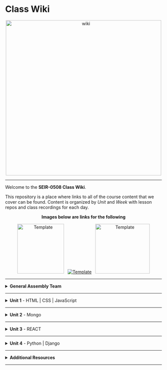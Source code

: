 # Class Wiki

<div align="center">
  <img src="https://i.imgur.com/WNe3NwE.png" alt="wiki" height="500">
</div>

___
Welcome to the <b>SEIR-0508 Class Wiki</b>.

This repository is a place where links to all of the course content that we cover can be found. Content is organized by <i>Unit</i> and <i>Week</i> with lesson repos and class recordings for each day.
<br>


<div align="center" display:"row">
<b>Images below are links for the following</b>



<a href="https://github.com/bmorataya3/Pull-Request-Template" target="_blank"><img src="https://i.imgur.com/WYBWzSth.png" alt="Template" height="160" width="150"></a> &nbsp; 
<a href="https://github.com/seir-/daily_js_challenges" target="_blank"><img src="https://i.imgur.com/W2YYUOPb.png" alt="Template"></a>  &nbsp; 
<a href="https://github.com/seir-123/cs_data_structures" target="_blank"><img src="https://i.imgur.com/Bq75otNm.png" alt="Template" height="160" width="175" ></a>
</div>



____
<details><summary><strong>General Assembly Team</strong></summary><p>



____

<div align="center">
  <img width="200px" src="https://i.imgur.com/xDwQZ7E.png" alt="jeremy">
  <h3>Jeremy Taubman</h3>
  <h4>Lead Instructor</h4>
  <p>My name is Jeremy Taubman, I live outside of Hartford and have been with GA since 2019. I will be the <b>Lead Instructor</b> for this immersive.</p>
  <p>Outside of programming, I enjoy music, cooking, and solving crossword puzzles. I love learning new things, building up projects with Javascript and Python, and can make some of the best Ramen you’ll ever have.</p>
  <span><a href="https://github.com/taubman33">GitHub</a> | <a href="https://www.linkedin.com/in/jeremy-taubman/">LinkedIn</a></span>
  <br>
</div>

____

<div align="center">
  <img width="200px" src="https://i.imgur.com/TkTJmAs.png" alt="brittany">
  <h3>Brittany Morataya</h3>
  <h4>Senior Instructional Associate</h4>
  <p>My name is Brittany and I will be your <b>Instructor Associate (IA)</b>. I will be here as added support through your journey of becoming a software engineer.</p>
  <p>As a GA graduate, I have been in your shoes and understand what it takes to get through such a course. As for my experience, with a focus in front-end design, I freelanced for multiple clients implementing skills from previous experience with managing teams, data collection, and communication to provide a positive and open space for colleagues and clients. This will be my second cohort as an IA and I am excited to guide and help shape your minds.</p>
  <span><a href="https://github.com/bmorataya3">GitHub</a> | <a href="https://www.linkedin.com/in/brittany-morataya/">LinkedIn</a></span>
  <br>
</div>

____

<div align="center">
  <img width="200px" src="https://i.imgur.com/Inhk8OE.jpeg" alt="tiffany">
  <h3>Tiffany Pereira</h3>
  <h4>Instructional Associate</h4>
  <p>My name is Tiffany, I live in Boston and I will be one of your <b>Instructor Associates (IA)</b>. Having completed GA in May, I understand the challenges that come with learning these new languages and concepts. </p>
  <p>During my time in the course I discovered my interest in backend programming and languages such as SQL and python. Besides programming I enjoy finding new TV shows to binge watch, traveling, and photography. I look forward to helping you all have the best learning experience and dive into the world of Tech!</p>
  <span><a href="https://github.com/tiffpereira">GitHub</a> | <a href="https://www.linkedin.com/in/tiffanympereira/">LinkedIn</a></span>
  <br>
</div>

____

<div align="center">
  <h3>Jordan Bank</h3>
  <h4>Instructional Associate</h4>

<p>I'm a software developer, digital artist, and photographer from New York. I'm also a Software Engineering Alum and I'm excited to help new students find their footing. I usually spend my free time cooking, trying new restaurants, or watching the Knicks lose.</p>

____


<li><details><summary><strong>Teaching Assistants</strong></summary><p>

<p>TAs will lead nightly study and debugging sessions that are <b>highly recommended</b> to attend.</p>

<div align="center">
  <img width="200px" src="https://i.imgur.com/a5jjxUf.jpg" alt="kristina">
  <h3>Kristina Vanbergen-DeSilva</h3>
  <h4>Teaching Assistant</h4>
  <p>My name is Kristina and I will be one of your Teaching Assistants. I am a recent GA grad from New York, interested in full-stack development and experienced with React/Vue on the front-end & SQL on the backend, Before becoming a developer, I worked for several years teaching children as a nanny, and teaching volunteers at a non-profit organization. Very excited to bring that experience to GA and welcome a new cohort of future software engineers!</p>
  <span><a href="https://github.com/kavdesilva">GitHub</a>  | <a href="https://www.linkedin.com/in/kristina-vanbergen-desilva/">LinkedIn</a></span>
  <br>
</div>

____



<div align="center">
  <img width="200px" src="https://i.imgur.com/dH5Pznf.png" alt="default">
  <h3>Tylus Dawkins</h3>
  <h4>Teaching Assistant</h4>
  <!--   <p>Hello everyone, I am a default placeholder for an instructors introduction paragraph. This instructor's role will be to be a faceless representation of what an instructor might be, but nothing more. They will lead no lessons, they will offer no help, they will father no sons. They are void.</p>
  <p>I am nothing but a filler for where an instructor might put their personal brand statement! I just sit here and fill space so that the developer can see what it might look like when an instructor has actually provided them with their intro. I have no purpose beyond that and my existence is meaningless!</p> -->
  <!--   <span><a href="https://github.com/">GitHub</a> | <a href="https://linkedin.com/">LinkedIn</a></span> -->
  <br>
</div>


____

</p></details></li>

<li><details><summary><strong>Student Success</strong></summary><p>

<p>This teams job is to ensure your success <i>during</i> the immersive. Any administrative, financial, or interpersonal questions can be directed to them.</p>

____

<div align="center">
  <h3>Alyx Warner</h3>
  <h4>Student Success Specialist</h4>
  <br>
</div>


____

</p></details></li>



____
<details><summary><strong>Class Policies</strong></summary><p>

Below, you will find Class Policies and Requirements as laid out in Orientation and conveyed by the Instructional Team.  We compile them here for your reference and review.

</p>

<ul type="none">

<li><details><summary><strong>Code of Conduct</strong></summary><p>

<ul>
  <li>Foster a productive classroom environment.</li>
  <li>Treat others with respect and dignity.</li>
  <li>Remember that everyone is coming at this with a different background.</li>
  <li>Professionalism in all methods of communication, both in-person <i>and</i> online.
    <ul>
      <li>Slack is an extension of our on-campus community. We ask that you remain courteous, respectful, and professional while engaging on Slack.</li>
    </ul>
  </li>
  <li><b>Zero tolerance for plagiarism and cheating.</b></li>
</ul>

</p></details></li>

<li><details><summary><strong>Deliverable Submission Requirements</strong></summary><p>

<ul>
  <li>Deliverables must be submitted following the <a href="https://github.com/SEIR-123/template_pull_request">PR Guidelines</a>.</li>
  <li>Students must meet deliverable requirements for the submission to be marked as "Complete".</li>
  <li>Deliverables are <i>always</i> due the following class day at the beginning of class, unless otherwise stated.</li>
  <li>There is a grace period for re-submission or late submission.  All re-submits/late submits are due the <b>Monday following the week of assignment</b>.
    <ul>
      <li>Deliverables assigned on Fridays <b>do not</b> have a re-submit <i>or</i> late submit grace period.</li>
      <li>Deliverables submitted <i>after</i> the grace period <b>will not</b> be graded or accepted and will be marked as "Incomplete".</li>
    </ul>
  </li>
</ul>

</p></details></li>

<li><details><summary><strong>Graduation Requirements</strong></summary><p>

<ul>
  <li>Meet Project Requirements.
    <ul><li>Satisfactorily complete and present a project for <i>each</i> of the <b>4</b> units.</li></ul>
  </li>
  <li>Submit and complete a <i>minimum</i> of <b>80%</b> of deliverables (labs, homework, etc.).</li>
  <li>Adhere to attendance policy.
    <ul>
      <li>Students are allowed <b>3</b> absences over the <i>entire</i> course.</li>
      <li><b>3</b> tardies or early departures equals <b>1</b> absence.</li>
      <li>Tardy policy <i>includes</i> Outcomes participation.</li>
    </ul>
  </li>
</ul>

</p></details></li>

<li><details><summary><strong>A Note on Plagiarism</strong></summary><p>

<ul>
  <li>Plagiarism is a serious offense and grounds for immediate withdrawal.</li>
  <li>You are encouraged to ask others, including students, instructors, and sites like <i>Stack Overflow</i> for help. However, it is <b><i>not acceptable to copy</i></b> another persons code and submit it as your own. More importantly, it is detrimental to your own learning and growth.</li>
  <li>Small snippets of code that solve small problems taken from sites like <i>Stack Overflow</i> are generally an exception to this rule. If you aren't sure, it is your responsibility to <b><i>ask your instructor</i></b>. To be on the safe side, we ask that you credit the person/resource you got the code from in a comment, and let an instructor take a look at it.</li>
</ul>

</p></details></li>

Observed Holidays

<p>
The following dates are observed Holidays for this immersive.  There will be no class days on or within any of the date ranges listed below.  These will not decrease the overall length of the immersive, but add on additional replacement days to the end to fulfill the 12 weeks. If you have any questions regarding Holidays, or have a special circumstance, please don't hesitate to reach out to your instructional team.
</p>

| Holiday | Date(s) |
|:---:|:---:|
| Memorial Day | May 29, 2023 |
| Juneteenth | June 19, 2023 |
| Independence Day | July 4, 2023 |


</details>
____

# Class Schedule

### Unit 1 - 
	Week 1 - HTML, CSS, JS, DOM Manipulation
	Week 2 - JS Higher Order Functions, OOP, API calls + Axios
	Week 3 - Project 1 (API Call / JS Game)

### Unit 2 - 
	Week 4 - React Basics, React Hooks
	Week 5 - React Hooks, Router, Axios and API calls
	Week 6 - Project 2 (React Axios)

### Unit 3 -
	Week 7 - Mongo, Mongoose, Express
	Week 8 - Mongoose with Express, React + Auth with JWT
	Week 9 - Group MERN Stack Project

### Unit 4 -
	  Week 10 - Python, Django
	  Week 11 - Django Auth, Group Hackathon
	  Week 12 - Capstone Project  


</p></details></li>

____

<details><summary><strong>Unit 1</strong> - HTML | CSS | JavaScript</summary><p>

<ul type="none">

  <li><details><summary><strong>Week 1</strong></summary><p>

  <p>
  In Week 1, we review the fundamental concepts of <b>HTML</b>, <b>CSS</b>, and <b>JavaScript</b> along with introducing <b>git</b> workflow, <b>terminal</b> commands, and writing professional <b>markdown</b> files. We also learn about the <b>JavaScript DOM</b> and how to use <b>events</b> to affect it.
  </p>

  | Monday | Tuesday | Wednesday | Thursday | Friday |
  |:---:|:---:|:---:|:---:|:---:|
  | Introductions| [JS Intro- Datatypes](https://github.com/SEIR-0508/u1_js_intro_datatypes/blob/main/README.md) | [HTML](https://github.com/SEIR-0508/u1_HTML_intro)  |  [Array Iterators](https://github.com/SEIR-0508/u1_array_iterators) | [DOM Events](https://github.com/SEIR-0508/u1_lesson_js_dom_events)
  | [CLI Intro](https://github.com/SEIR-0508/u1_CLI_intro)  | [Control Flow](https://github.com/SEIR-0508/u1_js_control_flow/blob/main/README.md) | [Grumpy Cat](https://github.com/SEIR-0508/u1_lab_grumpy_cat_resume)| [JS Objects](https://github.com/SEIR-0508/u1_lesson_js_objects/blob/main/README.md) | [Color Switcher](https://github.com/SEIR-0508/u1_lab_dom_color_switcher)
  |  [InstallFest](https://github.com/SEIR-0508/u1_Installfest) | [Arrays](https://github.com/SEIR-0508/u1_js_arrays/blob/main/README.md) | [CSS](https://github.com/SEIR-0508/u1_CSS_intro) | [Jurassic Objects Lab](https://github.com/SEIR-0508/u1_lab_jurassic_objects/blob/main/README.md) | [JS Dots Game Lab](https://github.com/SEIR-0508/u1_lab_dom_dots)| 
  |  [Git](https://github.com/SEIR-0508/u1_lesson_git_intro)| [Functions and Scopes](https://github.com/SEIR-0508/u1_js_functions_and_scope/blob/main/README.md) | [Resume](https://github.com/SEIR-0508/u1_lab_personal_resume)  | [CodeWars Challenges](https://github.com/seir-123/u1_hw_codewars_challenges) | [Connect Four](https://github.com/SEIR-0508/u1_hw_Connect_four/blob/main/README.md)  | |
  | [Command Line Practice](https://github.com/SEIR-0508/u1_hw_star_wars-1/blob/main/README.md)  | [Data Types Practice](https://github.com/SEIR-0508/U1_data_types_practice) | [Flexbox](https://github.com/SEIR-0508/u1_CSS_Flex_and_Grid)  | OUTCOMES  | [Tic Tac Toe](https://github.com/SEIR-0508/u1_hw_tic_tac_toe)  |
  |  | [Functions Lab](https://github.com/SEIR-0508/u1_functions_lab/blob/main/README.md)  | [CFashion Blog](https://github.com/SEIR-0508/u1_HW_Fashion-Blog/blob/master/README.md) | | |

  <ul type="none">

  <li><details><summary>Class Recordings</summary><p>

  | Monday | Tuesday | Wednesday | Thursday | Friday |
  |:---:|:---:|:---:|:---:|:---:|
  | [Recording](https://generalassembly.zoom.us/rec/share/cXCwgaBgDJzzbD7ckmtSGqL9s41lgxv0ZTadqR6YAEOd6QlNV1xcMzNZtFIYgAjn.4t63kGbrhm4_6G-S)| [Recording](https://generalassembly.zoom.us/rec/share/UeS-l2phdONpTgDa2TSh7ZQhCf2ACJF_ZOfbQG0YYeUG0U1-XJTZx43JL1pE1cDU.rS7NcGhDCKvZjTYD)|[Recording](https://generalassembly.zoom.us/rec/share/owoz3aw8q-Wqz-9_fuFJ8_JQ0ty2TQUEggSphKZwgqaviYrUIFBPGSZNfN1VSZ1L.UanCOUlPqhQQ06TF)| [Recording](https://generalassembly.zoom.us/rec/share/F2Jobm0OhNe1F3N74PUdtu8_DwqEcxi8TeFSTZwy1iqzojTkkboc-9yamy5sNqYP.rlMIAnWuC8Aa6lJq)| [Recording](https://generalassembly.zoom.us/rec/share/GuA3vOHIkhAAVx1c5MB-v6Oy0_S0YYNgnAOQvIvt2oMG8gk5p-Oq91pm1L6IAKc.QVADiqRrugl8yVAW)|
  | Passcode: `Ey&FZ9+$`  | Passcode: `=zE5afAV` | Passcode: `8Z+qq495` | Passcode: `9?C*.rA=` | Passcode: `Jshwa91%` |

  </p></details></li>

  </ul>

  ___
  </p></details></li>

  <li><details><summary><strong>Week 2</strong></summary><p>

  <p>
  In Week 2, we practice more <b>DOM Manipulation</b> and are introduced to <b>Daily JavaScript Challenges</b> and basic algorithmic problem solving. We learn about <b>ES6</b> syntax along with <b>Higher Order Functions</b> and <b>Object Oriented Programming</b> in JavaScript. At the end of the week, we learn how to call on external data sources with <b>APIs</b>.
  </p>

 
| Monday | Tuesday | Wednesday | Thursday | Friday |
  |:---:|:---:|:---:|:---:|:---:|
  |  [JS Objects](https://github.com/SEIR-0508/u1_lesson_js_objects/blob/main/README.md) | Wireframing | Trello Intro| [ES6 Syntax](https://github.com/SEIR-0508/u1_lesson_ES6) | Project Week Starts|
|[Jurassic Object Lab](https://github.com/SEIR-0508/u1_lab_jurassic_objects/blob/main/README.md)|  [Intro to API's](https://github.com/SEIR-0508/u1_pokemon-api-lab/blob/main/README.md)   |  [Jquery](https://github.com/SEIR-0508/u1_lesson_jquery_intro/blob/main/README.md) |  [Testing](https://github.com/SEIR-0508/u1_lesson_testing) |  ||
  |Classes  | [Poke'mon Lab](https://github.com/SEIR-0508/u1_pokemon-api-lab/blob/main/README.md)  |  [Jquery Lab](https://github.com/SEIR-0508/u1_lab_jquery/blob/main/README.md)  | [Testing Lab](https://github.com/SEIR-0508/u1_lab_testing)|  |  
  | This |  |[Weather API Lab](https://github.com/SEIR-0508/u1_lab_weather-api/blob/main/README.md)|  Promot 1|  |
  |  |  |  | OUTCOMES |  | 

 <ul type="none">



 <li><details><summary>Class Recordings</summary><p>


| Monday | Tuesday | Wednesday | Thursday | Friday |
 |:---:|:---:|:---:|:---:|:---:|
 | [Recording](https://generalassembly.zoom.us/rec/share/36-EmP0o8-UQrF7SAdsaFAOs7UpR8m4Map5VXWNfw0GS8K_yEQXGpAXFyruck62m.8rHZioCE1KahfWm8)|[Recording](https://generalassembly.zoom.us/rec/share/bgOTD3jQah4BbZAEIoQ4gaCoKI--lxgHwhwh4qI-JPK4MWZxm_VPbtcZxz50kdTn.xtxhzR5uOKKCMsDE) | [Recording](https://generalassembly.zoom.us/rec/share/b9ooIOlAhKVHM2jQppciRl20FgM4fTqG3Sldi0MjN49-jorg8MXp7-47Fsz7o859.BEGDjHdQUArBolce) |  [Recording](https://generalassembly.zoom.us/rec/share/LyKIE0vZ8St_sLLLqV37tpkHhY2kmcTlQ-TvfVVlEtS6WTQYmv9KVpfi17clgXw.TD3d0UioahdG5TLx) | [Recording](https://generalassembly.zoom.us/rec/share/zoy5HFlJ8MOSdG1krRONM7ommZhyZ_SxLT3BQv12ftzDVFH8yk3NKPDRf_L1n1eG.orTPm2r5CfgIQ6ED)|
 | Passcode:`c8vU$HYi`  | Passcode:`e.^W9S^Z`| Passcode:`&1^L#24E` | Passcode: `.n6R7^8b` | Passcode: `=Puagn8W` |  

 </p></details></li>
 
  </ul>

  </p></details></li>

</p></details>
  

___
   
   
<details><summary><strong>Unit 2</strong> - Mongo </summary><p>

<ul type="none">

  <li><details><summary><strong>Week 4</strong></summary><p>

   <p>
     In Week 4, we learn all about <b>Mongo</b> with <b>Express</b>. We learn the concepts of <b>associations</b>, <b>data</b>, and about <b>routes & conteollers</b>. 
  </p>


| Monday | Tuesday | Wednesday | Thursday | Friday |
  |:---:|:---:|:---:|:---:|:---:|
  | Holiday | [Mongo Command](https://github.com/SEIR-0508/u2_lesson_mongoDB/blob/main/README.md) | [Mongoose Data](https://github.com/SEIR-0508/u2_lesson_mongoose_data_model-1)  |  [Express Full Stack Demo](https://github.com/SEIR-0508/express_full_stack_demo) |[ERD](https://github.com/SEIR-0508/u2_lesson_ERD)|
  | [Mongo Install](https://github.com/SEIR-0508/u2_lesson_mongo_install/blob/main/README.md)| [Mongo lab](https://github.com/SEIR-0508/u2_lab_mongoDB_sneakers/tree/main) | [Mongoose Associations](https://github.com/SEIR-0508/u2_lesson_mongoose_associations/tree/main) | [Express Intro](https://github.com/SEIR-0508/u2_express_intro_and_middleware/tree/main)|[Express Controller](https://github.com/SEIR-0508/u3_lesson_express_controllers/blob/main/README.md)  |
  | [FullStack Development](https://github.com/SEIR-0508/u2_full_stack_development/blob/main/README.md) | [Node Readalong](https://github.com/SEIR-0508/u2_lesson_node_js/blob/main/README.md) | [Mongoose Lab](https://github.com/SEIR-0508/u2_mongoose_lab/blob/main/README.md) | [Express Routes](https://github.com/SEIR-0508/u3_lesson_express_routing/blob/main/README.md) | [Mongoose w/Express](https://github.com/SEIR-0508/u2_lesson_mongoose_express) |
  |[Atlas Set up](https://github.com/SEIR-0508/u2_mongo_atlas_setup/blob/main/README.md)   | [Mongo Burgers](https://github.com/SEIR-0508/u2_hw_mongo_burgers) | [Promises](https://github.com/SEIR-0508/u2_lesson_promises/blob/main/README.md) | [Express Fruits](https://github.com/SEIR-0508/express_fruits/blob/main/readme.md)  |  [Mongoose Plants](https://github.com/SEIR-0508/u2_hw_mongoose_plants/blob/main/README.md)|
  |  ||  | Outcomes |  |
  |  | |  |  |  |

<ul type="none">

 

  <li><details><summary>Class Recordings</summary><p>

| Monday | Tuesday | Wednesday | Thursday | Friday |
  |:---:|:---:|:---:|:---:|:---:|
  | [No Recording]() | [Recording](https://generalassembly.zoom.us/rec/share/QDSbVKFh1S0NPhGoYoTgVGM1Pk30_T-IhVl7l4KSd5RpOYLV0CvSPsmE3HOS7lTG.f39Kz2tWMj1Vq0Mvralassembly.zoom.us/rec/share/xhbmONFGRS43yc6jbzRapBE1iW9LgCTOP-Eunn0LPqCKBnUhANKkAQ_om1zInjtT.P3TB9mMQ4zk_4Ewe) | [Recording](https://generalassembly.zoom.us/rec/share/XPkYH5jA3R5uM7G4v8UXBweNYk5LY2mc9MxShpc8wTJB8VXYOKlThEQhnqrwxiDH.yao5q7PtSSTw7Phs) | [Recording](https://generalassembly.zoom.us/rec/share/rJmZQocOTZK_47afMVCMa9sDuiei8ihDyd1y01SCyvVuGc1l642M-2PPnkegF3Iw.0yz73zjeuDZMaEYI) | [Recording](https://generalassembly.zoom.us/rec/share/FHdUHA41DU-agh6RgXKDbZNSuOh5RSm0ATHHLM6NnflP0aU_E0ZuklPJhyDjTF54.iAHat7sJe0I858Iy) |
  | Passcode: `` | Passcode: `#R#TF$0s` | Passcode: `U?c6.2uq` | Passcode: `t1eh!1BT` | Passcode: `#$1ky1bx` | 

  </p></details></li>

  </ul>

  ___
  </p></details></li>

  <li><details><summary><strong>Week 5</strong></summary><p>

  <p>
  In Week 5 we continue to work with Express from scratch, Authorization and following it up with a full stackathon for practice
  </p>


 | Monday | Tuesday | Wednesday | Thursday | Friday |
  |:---:|:---:|:---:|:---:|:---:|
  | [Group Git](https://github.com/SEIR-0508/u2_lesson_group_git) | Heavy Review  | Stackathon day 2 | Stackathon day 3  | [Project 2](https://github.com/SEIR-0508/project2/blob/main/README.md) |
  | [Express fron Scratch](https://github.com/taubman33/u2_lab_express_api/blob/main/README.md) |  [Reg ex (optional)](https://github.com/SEIR-0508/u2_lesson_regEx_js/tree/main)| | Presentations   | |
  | |[OAuth (optional)](https://github.com/SEIR-0508/u2_lesson_oAuth) |   | [Project 2 setup](https://github.com/SEIR-0508/project2/blob/main/README.md) |  |
  |  | Stackaton Day 1 |  | OUTCOMES |  |
 


  <li><details><summary>Class Recordings </summary><p>

| Monday | Tuesday | Wednesday | Thursday | Friday |
  |:---:|:---:|:---:|:---:|:---:|
  | [Recording](https://generalassembly.zoom.us/rec/share/rpgppCB-VEov47lNWi_Ov-ZegO3AtzMtA3SmZohvbZ0nb7EUt0LzggdYMhRriuo2.CWe71a6eI9i0ymGe) | [Recording]() | [Recording]() | [Recording](https://generalassembly.zoom.us/rec/share/mw-P8GO_Q75a5H7DwXq_ConfsjIl2ZmwWDkpL2X8bqCAJhOVDuKIjdoIM_q_ADUj.nOZOVWyV0yqxa0fq) | [Recording](https://generalassembly.zoom.us/rec/share/Mer5085ymQqB3T0vIkWlIrQoC8jhzJPGObV-hJpxcsPM63xvFh17LKrykMWzRRq9.tK4TCSbEEAqKbg6Y) |
  | Passcode: `.M7#y&Qz` | Passcode: `` | Passcode: `` | Passcode: `i$fQa%$6` | Passcode: `.2+e.y3y` | 
 
  </p></details></li>
  
  </ul>

  </p></details></li>

</p></details>

 


___
<details><summary><strong>Unit 3</strong> - REACT </summary><p>

<ul type="none">

  <li><details><summary><strong>Week 7</strong></summary><p>

  <p>
  In Week 7 we learn all about React and what an amazing JavaScript library it can be for developers. We learn the concepts of components, props, and about React Hooks and functional components. We learn about useState and how to use it to manage our state within our apps. We also get into how we can use useEffect to make axios calls in our React apps. Finally at the end of the week, we learn React Router, a powerful tool for navigating around our virtual DOM.
  </p>

 
  | Monday | Tuesday | Wednesday | Thursday | Friday |
  |:---:|:---:|:---:|:---:|:---:|
  | HOLIDAY | [Intro to React](https://github.com/SEIR-0508/u3_lesson_intro_to_react/blob/main/README.md) | [Component hierarchy Diagram](https://github.com/SEIR-0508/u3_lesson_component_hierarchy/blob/main/README.md) | [Portfolio](https://github.com/SEIR-0508/u3_react_portfolio_lab) | [Reat State](https://github.com/SEIR-0508/u3_lesson_state_and_hooks) |
  || [LOTR Lab](https://github.com/SEIR-0508/u3_lab_react_LOTR/blob/main/README.md) | [Mapping Components](https://github.com/SEIR-0508/u3_lesson_react_mapping_components-1) | OUTCOMES | [Likes Lab](https://github.com/SEIR-0508/u3_lab_likes) |
  | | [ Hello React](https://github.com/SEIR-0508/u3_hw_hello_react) |  [Mapping Lab](https://github.com/SEIR-0508/u3_lab_mapping_contacts/blob/main/README.md) |   | [React Forms](https://github.com/SEIR-0508/u3_react_forms/tree/main) |
  | |  | [React Router](https://github.com/SEIR-0508/u3_react_router_intro/blob/main/README.md) |  | [Groceries Lab](https://github.com/SEIR-0508/u3_lab_groceries) |
  |  |  | [Mapping Movies](https://github.com/SEIR-0508/u3_hw_movie_mapping) |  | [ATM Lab](https://github.com/SEIR-0508/u3_lab_react_ATM)|
|||| | [Password Validator](https://github.com/SEIR-0508/u3_lab_password_validator/blob/main/README.md)|
| | | | |


  <ul type="none">

 
 
 <li><details><summary>Class Recordings</summary><p>

| Monday | Tuesday | Wednesday | Thursday | Friday |
  |:---:|:---:|:---:|:---:|:---:|
  | [Recording]() | [Recording](https://generalassembly.zoom.us/rec/share/zVzM25yv0H_xlVogigYMeGEcnIJdT5crBJni1m2FwJmo8JRbQHugCCyQCsQrZaw9.w2h9RpaEHDkOVN8r) | [Recording](https://generalassembly.zoom.us/rec/share/HDHSafQ_cP9A462uFgidePdBkx6BkZFhY4kkixAiHl7Yf4GTAcB7zrZKGexAOG8s.cE6swbpDpTaMEtja) | [Recording]() | [Recording](https://generalassembly.zoom.us/rec/share/77pKRE9_joj5fdQdbJhJueOik89q8__G0kIgz1HDRIt2VqQHZSdG_gqCBwlwxRZX.Ze6K1IDjXvJBRxm2) |
  | Passcode: `` | Passcode: `#vt?C7Ch` | Passcode: `u!dsv*n8` | Passcode: `` | Passcode: `E$XKK5+r` | 

  </p></details></li>

  </ul>

  ___
  </p></details></li>



  <li><details><summary><strong>Week 8</strong></summary><p>

  <p>
  In Week 8, we continue to work with React Functional Components, learning about some amazing Hooks like useEffect and useContext, as well as two powerful libraries, Axios and the React Router
  </p>

 
  | Monday | Tuesday | Wednesday | Thursday | Friday |
  |:---:|:---:|:---:|:---:|:---:|
  | [UseEffect](https://github.com/SEIR-0508/u3_lesson_useEffect) | [Router II](https://github.com/SEIR-0508/u3_lesson_react_router) | [Front End Hackaton](https://github.com/SEIR-0508/u3_front_end_hackathon) | Hackathon Presentations | Project Proposals |
  | [Reat API](https://github.com/SEIR-0508/u3_lesson_react_APIs/blob/main/README.md)   | [Router Lab](https://github.com/SEIR-0508/u3_lab_react_router)| |  [Project 2 prompt](https://github.com/seir-123/project2_prompt/blob/main/README.md)  |  [useContext](https://github.com/seir-123/u2_lesson_useContext)|
  | [SWAPI Axios Lab](https://github.com/SEIR-0508/u3_react_axios_lab/blob/main/README.md)  | Axios Lab II |  | OUTCOMES |[Context Lab](https://github.com/seir-123/u2_react_useContext_lab) |
  

  <ul type="none">

  <li><details><summary>Class Recordings</summary><p>

| Monday | Tuesday | Wednesday | Thursday | Friday |
  |:---:|:---:|:---:|:---:|:---:|
  | [Recording](https://generalassembly.zoom.us/rec/share/6VE0LhwINg4qTPOPqBFYJh-AU_ybyfXxpD10xvFIcKS9lBiyO1Ugtdtbu8roxYWl.eKShH9UVMF7oVwiK) | [Recording]() | [Recording]() | [Recording]() |[Recording]()|
  | Passcode: `.b6T&Vr#` | Passcode: `` | Passcode: `` | Passcode: ``  |  Passcode: `` | 

 </p></details></li>
  
  </ul>

  </p></details></li>

</p></details>

 


___
<details><summary><strong>Unit 4</strong> -  Python | Django</summary><p>

<ul type="none">

  <li><details><summary><strong>Week 11</strong></summary><p>

  <p>
  In Week 11, we are introduced to <b>Python</b> and learn about <b>functions</b>, <b>control flow</b>, <b>loops</b>, and <b>dictionaries</b>. We continue with Python through the week by learning about <b>tuples</b> and <b>OOP</b>. We then get a quick intro to <b>Django</b> and how to set up <b>views</b>. 
  </p>

 
  <!-- | Monday | Tuesday | Wednesday | Thursday | Friday |
  |:---:|:---:|:---:|:---:|:---:|
  | [Intro to Python](https://github.com/SEIR-1003/u4_lesson_python_intro) | [Python Tuples Lab](https://github.com/SEIR-1003/u4_lab_python_tuple_exercise) | [Code War Challenges](https://github.com/SEIR-1003/u4_python_challenges/blob/main/README.md) | [Django Install](https://github.com/SEIR-1003/u4_lesson_django_intro) | [Django Serializer I](https://github.com/SEIR-1003/u4_lesson_django_REST_API) |
  | [Python Functions](https://github.com/SEIR-1003/u4_lesson_python_functions) | [Python OOP](https://github.com/SEIR-1003/u4_lesson_python_OOP) | OUTCOMES | [Djanjo Models]() | [Djanjo Serializer II](https://github.com/SEIR-1003/u4_django_serializers_ii) |
  | [Python Controll Flow](https://github.com/SEIR-1003/u4_lesson_python_control_flow) | [CSV Parser Lab](https://github.com/SEIR-1003/u4_lab_python_CSV_parser) |  | [Django Practice I](https://github.com/SEIR-1003/u4_lab_nostaldja) | [Django Practice II](https://github.com/SEIR-1003/u4_lab_django_REST_API) |
  |  |  |  |  |  |
  | [Python List & Loops](https://github.com/SEIR-1003/u4_lesson_python_lists_loops) | [Polyglot Workshop](https://github.com/SEIR-1003/u4_polyglot_challenge) |  |  |  |
  | [Python Dictionaries](https://github.com/SEIR-1003/u4_lesson_python_dictionaries)  |  |  |  | |
| [Python Tuples](https://github.com/SEI-R-6-21/u4_lesson_python_tuples)  |  |  |  | |
| [Python CYOA HW](https://github.com/SEIR-1003/u4_hw_python_adventure)  |  |  |  | |

   <ul type="none">

  <li><details><summary>Class Recordings</summary><p>

| Monday | Tuesday | Wednesday | Thursday | Friday |
  |:---:|:---:|:---:|:---:|:---:|
  | [Recording](https://generalassembly.zoom.us/rec/share/FXJpSSFSKiigCBNt4l6xyS5U4LQEHgk_SF0MLKslHGmqOS8lHKWSibwTHPycKESu.-N1_FaTz8Kdan4Fw) | [Recording](https://generalassembly.zoom.us/rec/share/tfw3k_muD72MaSzEFElOTWbF55FnXuq1yWZ8Nd7C6oa5UTBGeHpCBJwWsVOGB55L.5838VjUeCxebfwOr) | [Recording](https://generalassembly.zoom.us/rec/share/2ZJD4LNvD5GvuPPKQBRvR29qYRWWvo1LZt1_p3krRN_edzbO1vj-X8MWcOtjMSzn.Pt35N9_IUg1QNP52) | [Recording](https://generalassembly.zoom.us/rec/share/27yva2f5HJImQ8PjUypsmO-0-fPoqWrD0StB3BZkgiIV3r33marHxQSAlot9c6nd.mT_1KrME0qdDMT6R) | [Recording](https://generalassembly.zoom.us/rec/share/Mr2RSi68R1NiebudnySOyHgwIuqkeSRgwTRjDpuwrEt5HhENzl4FgiWv_0-SBw4.PsSADazrGSF5rMb9) |
  | Passcode: `b95S6X#.` | Passcode: `8@F6Fj+$` | Passcode: `7K3SkA.M` | Passcode: `iK4+M&rv` | Passcode: `G%Jv!5Wk` | -->

  </p></details></li>

  ___
 

  <li><details><summary><strong>Week 12</strong></summary><p>

  <p>
  In Week 12, we continue with Python by working in groups for A stackathon challenge. At the end of the week, we begin our <b>Capstone Project</b>!
  </p>


  <!--| Monday | Tuesday | Wednesday | Thursday | Friday |
  |:---:|:---:|:---:|:---:|:---:|
  | [Django Full Stackathon](https://github.com/SEIR-1003/u4_django_fullstack) | [Django Full Stackathon Cont...](https://github.com/SEIR-1003/u4_django_fullstack) | Full Stackathon Presentations | P4 Project Planning | Project Week |
  |  | | OUTCOMES |  | |
  

  <ul type="none">

  <li><details><summary>Class Recordings</summary><p>

  | Monday | Tuesday | Wednesday | Thursday | Friday |
  |:---:|:---:|:---:|:---:|:---:|
  | No Recording | [Recording](https://generalassembly.zoom.us/rec/share/Z-QyP2YXdGoYVH5FMKtMbkueON2HtJ2SytEz2Ce_lr800G4Wlzi87salpqgq7DYU.ojfLVjBIaC5Mhb5s) | [Recording](https://generalassembly.zoom.us/rec/share/v-EJn260ACoULVzTZYnC5MrsrWNzT3H8-ihTjpmu1VE7_tIQD1JnrTamIwxzOq0y.v5w4kZy7tNRdskwC) | No Recording | No Recording |
  |  | Passcode: `84QCh@=*` | Passcode: `i4h^LC%X` |  |  | -->

  </p></details></li>

  
  </p></details></li>

  

 
  </p></details></li>

  </ul>

  </p></details></li>

</p></details>

___

<details><summary><strong>Additional Resources</strong></summary><p>

Below is a list of additional resources that were hand-picked by your instructors. If you find that you don't have the time during the immersive, these resources will still help to solidify your understanding of key concepts after graduation.

  <ul type="none">
    
  <li><details><summary><strong>Tools</strong> - things to make you more efficient</summary><p>

  - [Rectangle](https://rectangleapp.com/)
  - [Magnet](https://apps.apple.com/us/app/magnet/id441258766?mt=12)
  - [Spectacle](https://www.spectacleapp.com/)
  - [Trello](https://trello.com/)
  - [Airtable](https://www.airtable.com/)
  - [Asana](https://asana.com/)
  - [Freehand](https://www.invisionapp.com/freehand)
  - [LucidChart](https://www.lucidchart.com/pages/)
  - [draw.io](https://app.diagrams.net/)
  - [Whimsical](https://whimsical.com/)
  - [Canva](https://www.canva.com/)
  - [Figma](https://www.figma.com/)
  
  </p></details></li>

  <li><details><summary><strong>Practice</strong> - sites to hone your skills</summary><p>

  - [Codeacademy](https://www.codecademy.com/catalog)
  - [freeCodeCamp](https://www.freecodecamp.org/learn/)
  - [Codewars](https://www.codewars.com)
  - [Udemy](https://www.udemy.com/)
  - [Programiz](https://www.programiz.com/)
  - [#JavaScript30](https://javascript30.com/)
  - [CSS Battle](https://cssbattle.dev/)
  - [CSS Diner](https://flukeout.github.io/)
  - [Flexbox Froggy](https://flexboxfroggy.com/)
  - [Grid Garden](https://cssgridgarden.com/)
  - [Flexbox Zombies](https://mastery.games/flexboxzombies/)
  - [Flexbox Defense](http://www.flexboxdefense.com/)
  - [Screeps](https://screeps.com/)
  - [UX Design Masterclass](https://uxdesignmasterclass.com/)
  
  </p></details></li>

  <li><details><summary><strong>Bookmarks</strong> - must-have resources</summary><p>
  
  - [W3Schools](https://www.w3schools.com/)
  - [CSS Tricks](https://css-tricks.com/)
  - [MDN Web Docs](https://developer.mozilla.org/en-US/)
  - [Stack Overflow](https://stackoverflow.com/)
  - [Eloquent JavaScript](https://eloquentjavascript.net/)
  
  </p></details></li>

  <li><details><summary><strong>Reading</strong> - helpful articles and topics</summary><p>

  - [10 Need-to-know Mac Terminal Commands](https://scotch.io/bar-talk/10-need-to-know-mac-terminal-commands)
  - [Rubber Duck Debugging](https://rubberduckdebugging.com/)
  - [Medium: What Is An API?](https://medium.com/free-code-camp/what-is-an-api-in-english-please-b880a3214a82)
  - [Medium: Higher Order Functions](https://medium.com/javascript-in-plain-english/4-must-know-higher-order-functions-in-javascript-411f85545881)
  - [Medium: Local Git Repos vs Remote Repos](https://medium.com/swlh/git-local-repo-and-github-remote-repo-eae1c948fbf5)
  - [Medium: Explaining API's](https://medium.com/javascript-in-plain-english/many-developers-struggle-with-explaining-apis-20a071d74596)
  - [Naming Conventions in Database Modeling](https://vertabelo.com/blog/naming-conventions-in-database-modeling/)
  - [JSON Web Tokens](https://jwt.io/introduction/)
  
  </p></details></li>

  <li><details><summary><strong>Documentation</strong> - commonly used tech docs</summary><p>

  - [MDN JavaScript Docs](https://developer.mozilla.org/en-US/docs/Web/JavaScript/Guide)
  - [W3Schools CSS Docs](https://www.w3schools.com/cssref/default.asp)
  - [React Docs](https://reactjs.org/docs/getting-started.html)
  - [Mongoose Docs](https://mongoosejs.com/)
  - [PostgreSQL](https://www.postgresql.org/docs/)
  - [Sequelize Docs](https://sequelize.org/docs/v6/)
  - [Python Docs](https://docs.python.org/3/)
  - [Django Docs](https://docs.djangoproject.com/en/4.0/)

  </p></details></li>

  <li><details><summary><strong>Cheatsheets</strong> - quick references</summary><p>

  - [Mac Terminal Commands Cheatsheet](https://www.makeuseof.com/tag/mac-terminal-commands-cheat-sheet/)
  - [OhMyZsh Cheatsheet](https://github.com/ohmyzsh/ohmyzsh/wiki/Cheatsheet)
  - [VSCode Keyboard Shortcut Cheatsheet](https://code.visualstudio.com/shortcuts/keyboard-shortcuts-macos.pdf)
  - [Markdown Cheatsheet](https://www.markdownguide.org/cheat-sheet/)
  - [JavaScript Cheatsheet](https://websitesetup.org/javascript-cheat-sheet/)
  - [ES6 Cheatsheet](https://devhints.io/es6)
  - [ERD Cheatsheet](https://drive.google.com/file/d/0B_spkK3eZiHmZTZhczVTaVZxUFU/view?resourcekey=0-pvJ1STXJ4xEpjqpFWQtUhg)
  - [iOS Resolutions](http://iosres.com/)
  - [Flexbox Playground](https://codepen.io/GAmarketing/pen/QWWJvLx)
  - [Layoutit!](https://grid.layoutit.com/)
  - [Named Colors & Hex Equivalents](https://css-tricks.com/snippets/css/named-colors-and-hex-equivalents/)
  - [Regex Cheatsheet](https://www.rexegg.com/regex-quickstart.html)
  
  </p></details></li>

  <li><details><summary><strong>Deployment</strong> - get your projects online</summary><p>

  - [Surge](https://surge.sh/)
  - [Heroku](https://www.heroku.com/)
  - [Netlify](https://www.netlify.com/)
  - [Vercel](https://vercel.com/)
  - [AWS](https://aws.amazon.com/codedeploy/)
  
  </p></details></li>

  <li><details><summary><strong>CSS Libraries</strong> - Use differet libraries to vamp up your apps</summary><p>

  - [Nostalgic](http://nostalgic-css.github.io/)
  - [Jdan](http://jdan.github.io/)
  - [Bootstrap](https://getbootstrap.com/)
  - [Kushagra](http://kushagra.dev/)
  - [Tachyons](http://tachyons.io/)
  - [Bulma](https://bulma.io/)
  - [Foundation](https://foundation.zurb.com/)
  - [Skeleton](http://getskeleton.com/)
  - [Groundwork](https://groundworkcss.github.io/)
  - [Victory Chart Visualizations](https://formidable.com/open-source/victory/)
  - [TailwindCSS](https://tailwindcss.com/)
  - [Material UI](https://mui.com/)
  - [Materialize](https://materializecss.com/)
  - [Semantic UI](https://semantic-ui.com/)
  - [React MD](https://mlaursen.github.io/react-md-v1-docs/#/)
  - [React Suite](https://rsuitejs.com/)
  - [React Rainbow](https://react-rainbow.io/)
  
  </p></details></li>

  <li><details><summary><strong>Animations, Images, Sounds, Fonts & Icons</strong> - Add fun CSS to your projects</summary><p>

  - [Animate Style](https://animate.style/) - animations
  - [CSS Wand](https://www.csswand.dev/) - animations
  - [Wah.css](http://www.joerezendes.com/projects/Woah.css/) - animations
  - [LottieFiles](https://lottiefiles.com/) - animations
  - [500+ icons](https://css.gg/) - icons
  - [Font Awesome](https://fontawesome.com/?from=io) - icons
  - [iconFinder](https://www.iconfinder.com/) - icons
  - [Google Fonts](https://fonts.google.com/) - fonts
  - [Font Joy](https://fontjoy.com/) - fonts
  - [WebFont Generator](https://www.fontsquirrel.com/tools/webfont-generator) - fonts
  - [CSS Gradient](https://cssgradient.io/) - gradients
  - [Trianglify](https://trianglify.io/) - poly backgrounds
  - [Unsplash](https://unsplash.com/) - images
  - [Pixabay](https://pixabay.com/) - images
  - [opengameart](https://opengameart.org/) - images
  - [imgur](https://imgur.com/) - images
  - [Itch](http://itch.io/) - images
  - [Zap Splat](http://zapsplat.com/) - sounds
  - [Open Game Art](https://opengameart.org/content/library-of-game-sounds) - sounds
  - [FreeSound.org](https://freesound.org/) - sounds
  
  </p></details></li>

  <li><details><summary><strong>Color Palletes</strong> - Color match or check out color schemes</summary><p>

  - [Color Hunt](https://colorhunt.co/)
  - [Flat UI Colors](https://flatuicolors.com/)
  - [Coolors](https://coolors.co/)
  - [Color palette Generator](https://www.canva.com/colors/color-palette-generator/)
  - [Happy Hues](https://www.happyhues.co/)
  - [Materialui](https://www.materialui.co/flatuicolors)
  - [Adobe Color](https://color.adobe.com/create/color-wheel)
  
  </p></details></li>
    
  <li><details><summary><strong>YouTube Channels</strong> - watch and learn</summary><p>

  - [Net Ninja](https://www.youtube.com/channel/UCW5YeuERMmlnqo4oq8vwUpg)
  - [Fireship](https://www.youtube.com/c/Fireship)
  - [Hussein Nasser](https://www.youtube.com/channel/UC_ML5xP23TOWKUcc-oAE_Eg)
  - [Programming with Mosh](https://www.youtube.com/user/programmingwithmosh)
  - [GitHub Training & Guides](https://www.youtube.com/githubguides)
  - [Web Dev Simplified](https://www.youtube.com/channel/UCFbNIlppjAuEX4znoulh0Cw)
  
  </p></details></li>

</p></details>

___
